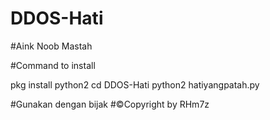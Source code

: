 # DDOS-Hati
#Aink Noob Mastah 

#Command to install

pkg install python2
cd DDOS-Hati
python2 hatiyangpatah.py

#Gunakan dengan bijak
#©Copyright by RHm7z
